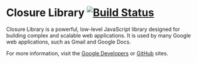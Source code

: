 # Closure Library [![Build Status](https://travis-ci.org/google/closure-library.svg?branch=master)](https://travis-ci.org/google/closure-library)

Closure Library is a powerful, low-level JavaScript library designed
for building complex and scalable web applications. It is used by many
Google web applications, such as Gmail and Google Docs.

For more information, visit the
[Google Developers](https://developers.google.com/closure/library) or
[GitHub](https://github.com/google/closure-library) sites.
